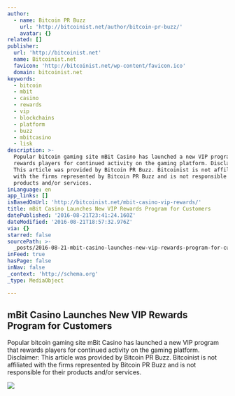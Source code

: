 ```yaml
---
author:
  - name: Bitcoin PR Buzz
    url: 'http://bitcoinist.net/author/bitcoin-pr-buzz/'
    avatar: {}
related: []
publisher:
  url: 'http://bitcoinist.net'
  name: Bitcoinist.net
  favicon: 'http://bitcoinist.net/wp-content/favicon.ico'
  domain: bitcoinist.net
keywords:
  - bitcoin
  - mbit
  - casino
  - rewards
  - vip
  - blockchains
  - platform
  - buzz
  - mbitcasino
  - lisk
description: >-
  Popular bitcoin gaming site mBit Casino has launched a new VIP program that
  rewards players for continued activity on the gaming platform. Disclaimer:
  This article was provided by Bitcoin PR Buzz. Bitcoinist is not affiliated
  with the firms represented by Bitcoin PR Buzz and is not responsible for their
  products and/or services.
inLanguage: en
app_links: []
isBasedOnUrl: 'http://bitcoinist.net/mbit-casino-vip-rewards/'
title: mBit Casino Launches New VIP Rewards Program for Customers
datePublished: '2016-08-21T23:41:24.160Z'
dateModified: '2016-08-21T18:57:32.976Z'
via: {}
starred: false
sourcePath: >-
  _posts/2016-08-21-mbit-casino-launches-new-vip-rewards-program-for-customers.md
inFeed: true
hasPage: false
inNav: false
_context: 'http://schema.org'
_type: MediaObject

---
```

<article style=""><h1>mBit Casino Launches New VIP Rewards Program for Customers</h1><p>Popular bitcoin gaming site mBit Casino has launched a new VIP program that rewards players for continued activity on the gaming platform. Disclaimer: This article was provided by Bitcoin PR Buzz. Bitcoinist is not affiliated with the firms represented by Bitcoin PR Buzz and is not responsible for their products and/or services.</p><img src="http://bitcoinist.net/wp-content/uploads/2016/08/mBit-VIP.png" /></article>